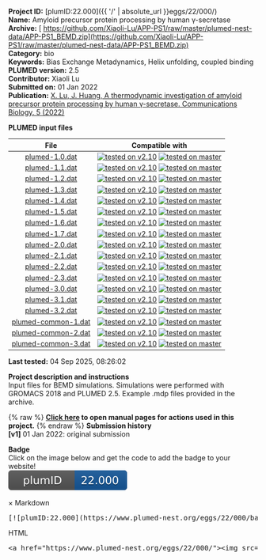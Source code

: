 **Project ID:** [plumID:22.000]({{ '/' | absolute_url }}eggs/22/000/)  
**Name:**  Amyloid precursor protein processing by human γ-secretase  
**Archive:** [ https://github.com/Xiaoli-Lu/APP-PS1/raw/master/plumed-nest-data/APP-PS1_BEMD.zip](https://github.com/Xiaoli-Lu/APP-PS1/raw/master/plumed-nest-data/APP-PS1_BEMD.zip)  
**Category:**  bio  
**Keywords:**  Bias Exchange Metadynamics, Helix unfolding, coupled binding  
**PLUMED version:**  2.5  
**Contributor:**  Xiaoli Lu  
**Submitted on:** 01 Jan 2022  
**Publication:** [X. Lu, J. Huang, A thermodynamic investigation of amyloid precursor protein processing by human γ-secretase. Communications Biology. 5 (2022)](http://dx.doi.org/10.1038/s42003-022-03818-7)  
  
**PLUMED input files**  
  
| File     | Compatible with |  
|:--------:|:--------:|  
| [plumed-1.0.dat](./data/plumed-1.0.dat.md) |  [![tested on v2.10](https://img.shields.io/badge/v2.10-passing-green.svg)](data/plumed-1.0.dat.plumed.stderr) [![tested on master](https://img.shields.io/badge/master-passing-green.svg)](data/plumed-1.0.dat.plumed_master.stderr) |  
| [plumed-1.1.dat](./data/plumed-1.1.dat.md) |  [![tested on v2.10](https://img.shields.io/badge/v2.10-passing-green.svg)](data/plumed-1.1.dat.plumed.stderr) [![tested on master](https://img.shields.io/badge/master-passing-green.svg)](data/plumed-1.1.dat.plumed_master.stderr) |  
| [plumed-1.2.dat](./data/plumed-1.2.dat.md) |  [![tested on v2.10](https://img.shields.io/badge/v2.10-passing-green.svg)](data/plumed-1.2.dat.plumed.stderr) [![tested on master](https://img.shields.io/badge/master-passing-green.svg)](data/plumed-1.2.dat.plumed_master.stderr) |  
| [plumed-1.3.dat](./data/plumed-1.3.dat.md) |  [![tested on v2.10](https://img.shields.io/badge/v2.10-passing-green.svg)](data/plumed-1.3.dat.plumed.stderr) [![tested on master](https://img.shields.io/badge/master-passing-green.svg)](data/plumed-1.3.dat.plumed_master.stderr) |  
| [plumed-1.4.dat](./data/plumed-1.4.dat.md) |  [![tested on v2.10](https://img.shields.io/badge/v2.10-passing-green.svg)](data/plumed-1.4.dat.plumed.stderr) [![tested on master](https://img.shields.io/badge/master-passing-green.svg)](data/plumed-1.4.dat.plumed_master.stderr) |  
| [plumed-1.5.dat](./data/plumed-1.5.dat.md) |  [![tested on v2.10](https://img.shields.io/badge/v2.10-passing-green.svg)](data/plumed-1.5.dat.plumed.stderr) [![tested on master](https://img.shields.io/badge/master-passing-green.svg)](data/plumed-1.5.dat.plumed_master.stderr) |  
| [plumed-1.6.dat](./data/plumed-1.6.dat.md) |  [![tested on v2.10](https://img.shields.io/badge/v2.10-passing-green.svg)](data/plumed-1.6.dat.plumed.stderr) [![tested on master](https://img.shields.io/badge/master-passing-green.svg)](data/plumed-1.6.dat.plumed_master.stderr) |  
| [plumed-1.7.dat](./data/plumed-1.7.dat.md) |  [![tested on v2.10](https://img.shields.io/badge/v2.10-passing-green.svg)](data/plumed-1.7.dat.plumed.stderr) [![tested on master](https://img.shields.io/badge/master-passing-green.svg)](data/plumed-1.7.dat.plumed_master.stderr) |  
| [plumed-2.0.dat](./data/plumed-2.0.dat.md) |  [![tested on v2.10](https://img.shields.io/badge/v2.10-passing-green.svg)](data/plumed-2.0.dat.plumed.stderr) [![tested on master](https://img.shields.io/badge/master-passing-green.svg)](data/plumed-2.0.dat.plumed_master.stderr) |  
| [plumed-2.1.dat](./data/plumed-2.1.dat.md) |  [![tested on v2.10](https://img.shields.io/badge/v2.10-passing-green.svg)](data/plumed-2.1.dat.plumed.stderr) [![tested on master](https://img.shields.io/badge/master-passing-green.svg)](data/plumed-2.1.dat.plumed_master.stderr) |  
| [plumed-2.2.dat](./data/plumed-2.2.dat.md) |  [![tested on v2.10](https://img.shields.io/badge/v2.10-passing-green.svg)](data/plumed-2.2.dat.plumed.stderr) [![tested on master](https://img.shields.io/badge/master-passing-green.svg)](data/plumed-2.2.dat.plumed_master.stderr) |  
| [plumed-2.3.dat](./data/plumed-2.3.dat.md) |  [![tested on v2.10](https://img.shields.io/badge/v2.10-passing-green.svg)](data/plumed-2.3.dat.plumed.stderr) [![tested on master](https://img.shields.io/badge/master-passing-green.svg)](data/plumed-2.3.dat.plumed_master.stderr) |  
| [plumed-3.0.dat](./data/plumed-3.0.dat.md) |  [![tested on v2.10](https://img.shields.io/badge/v2.10-passing-green.svg)](data/plumed-3.0.dat.plumed.stderr) [![tested on master](https://img.shields.io/badge/master-passing-green.svg)](data/plumed-3.0.dat.plumed_master.stderr) |  
| [plumed-3.1.dat](./data/plumed-3.1.dat.md) |  [![tested on v2.10](https://img.shields.io/badge/v2.10-passing-green.svg)](data/plumed-3.1.dat.plumed.stderr) [![tested on master](https://img.shields.io/badge/master-passing-green.svg)](data/plumed-3.1.dat.plumed_master.stderr) |  
| [plumed-3.2.dat](./data/plumed-3.2.dat.md) |  [![tested on v2.10](https://img.shields.io/badge/v2.10-passing-green.svg)](data/plumed-3.2.dat.plumed.stderr) [![tested on master](https://img.shields.io/badge/master-passing-green.svg)](data/plumed-3.2.dat.plumed_master.stderr) |  
| [plumed-common-1.dat](./data/plumed-common-1.dat.md) |  [![tested on v2.10](https://img.shields.io/badge/v2.10-passing-green.svg)](data/plumed-common-1.dat.plumed.stderr) [![tested on master](https://img.shields.io/badge/master-passing-green.svg)](data/plumed-common-1.dat.plumed_master.stderr) |  
| [plumed-common-2.dat](./data/plumed-common-2.dat.md) |  [![tested on v2.10](https://img.shields.io/badge/v2.10-passing-green.svg)](data/plumed-common-2.dat.plumed.stderr) [![tested on master](https://img.shields.io/badge/master-passing-green.svg)](data/plumed-common-2.dat.plumed_master.stderr) |  
| [plumed-common-3.dat](./data/plumed-common-3.dat.md) |  [![tested on v2.10](https://img.shields.io/badge/v2.10-passing-green.svg)](data/plumed-common-3.dat.plumed.stderr) [![tested on master](https://img.shields.io/badge/master-passing-green.svg)](data/plumed-common-3.dat.plumed_master.stderr) |  
  
**Last tested:**  04 Sep 2025, 08:26:02
  
**Project description and instructions**  
Input files for BEMD simulations. Simulations were performed with GROMACS 2018 and PLUMED 2.5. Example .mdp files provided in the archive.

  
{% raw %}
<b><a href="https://www.plumed.org/doc-master/user-doc/html/actionlist/?actions=CENTER,COORDINATION,UNITS,CONTACTMAP,MOLINFO,RANDOM_EXCHANGES,ANTIBETARMSD,DISTANCE,PRINT,METAD,ALPHARMSD,INCLUDE" target="_blank">Click here</a> to open manual pages for actions used in this project.</b>
{% endraw %}
**Submission history**  
**[v1]** 01 Jan 2022: original submission  
  
**Badge**  
Click on the image below and get the code to add the badge to your website!  
<img src="./badge.svg" alt="plumeDnest:22.000" id="myBtn" class="badge">
<div id="myModal" class="modal">
  <div class="modal-content">
    <span class="close">&times;</span>
    Markdown<pre>[![plumID:22.000](https://www.plumed-nest.org/eggs/22/000/badge.svg)](https://www.plumed-nest.org/eggs/22/000/)</pre>
    HTML<pre>&lt;a href="https://www.plumed-nest.org/eggs/22/000/"&gt;&lt;img src="https://www.plumed-nest.org/eggs/22/000/badge.svg" alt="plumID:22.000"&gt;&lt;/a&gt;</pre>
  </div>
</div>
